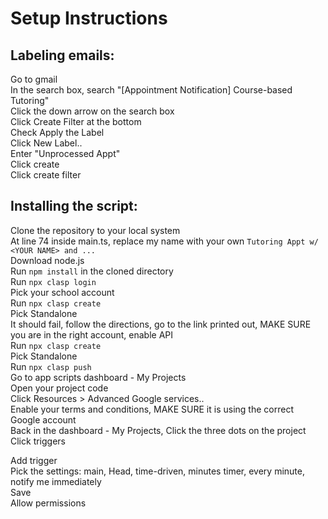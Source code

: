 # Setup Instructions

## Labeling emails:

Go to gmail  
In the search box, search "[Appointment Notification] Course-based Tutoring"  
Click the down arrow on the search box  
Click Create Filter at the bottom  
Check Apply the Label  
Click New Label..  
Enter "Unprocessed Appt"  
Click create  
Click create filter

## Installing the script:

Clone the repository to your local system  
At line 74 inside main.ts, replace my name with your own `Tutoring Appt w/ <YOUR NAME> and ...`  
Download node.js  
Run `npm install` in the cloned directory  
Run `npx clasp login`  
Pick your school account  
Run `npx clasp create`  
Pick Standalone  
It should fail, follow the directions, go to the link printed out, MAKE SURE you are in the right account, enable API  
Run `npx clasp create`  
Pick Standalone  
Run `npx clasp push`  
Go to app scripts dashboard - My Projects  
Open your project code  
Click Resources > Advanced Google services..  
Enable your terms and conditions, MAKE SURE it is using the correct Google account  
Back in the dashboard - My Projects, Click the three dots on the project  
Click triggers

Add trigger  
Pick the settings: main, Head, time-driven, minutes timer, every minute, notify me immediately  
Save  
Allow permissions
